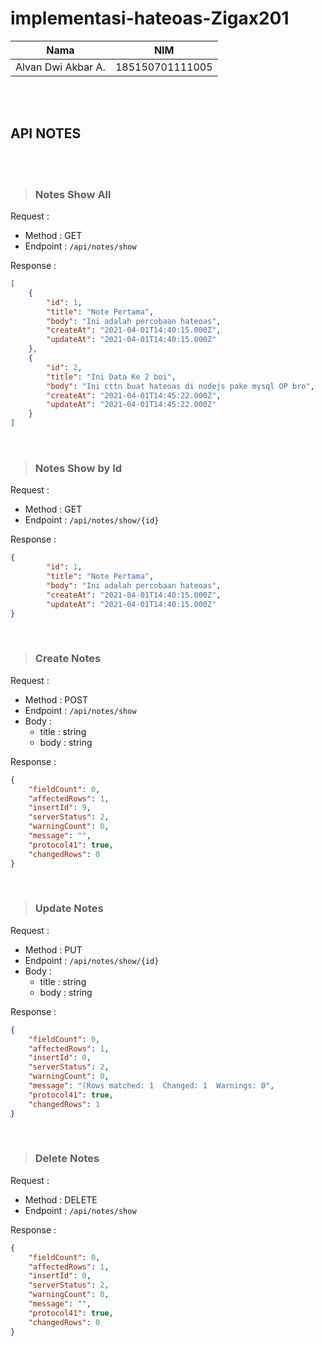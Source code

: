 # implementasi-hateoas-Zigax201

| Nama | NIM |
| --- | ----------- |
| Alvan Dwi Akbar A. | 185150701111005 |

<br>
<br>

## API NOTES

<br>
<br>

>### Notes Show All

Request :

-   Method : GET
-   Endpoint : `/api/notes/show`

Response :

```json
[
    {
        "id": 1,
        "title": "Note Pertama",
        "body": "Ini adalah percobaan hateoas",
        "createAt": "2021-04-01T14:40:15.000Z",
        "updateAt": "2021-04-01T14:40:15.000Z"
    },
    {
        "id": 2,
        "title": "Ini Data Ke 2 boi",
        "body": "Ini cttn buat hateoas di nodejs pake mysql OP bro",
        "createAt": "2021-04-01T14:45:22.000Z",
        "updateAt": "2021-04-01T14:45:22.000Z"
    }
]
```

<br>

>### Notes Show by Id

Request :

-   Method : GET
-   Endpoint : `/api/notes/show/{id}`

Response :

```json
{
        "id": 1,
        "title": "Note Pertama",
        "body": "Ini adalah percobaan hateoas",
        "createAt": "2021-04-01T14:40:15.000Z",
        "updateAt": "2021-04-01T14:40:15.000Z"
}
```

<br>

>### Create Notes

Request :

-   Method : POST
-   Endpoint : `/api/notes/show`
-   Body :
    -   title : string
    -   body : string

Response :

```json
{
    "fieldCount": 0,
    "affectedRows": 1,
    "insertId": 9,
    "serverStatus": 2,
    "warningCount": 0,
    "message": "",
    "protocol41": true,
    "changedRows": 0
}
```

<br>

>### Update Notes

Request :

-   Method : PUT
-   Endpoint : `/api/notes/show/{id}`
-   Body :
    -   title : string
    -   body : string

Response :

```json
{
    "fieldCount": 0,
    "affectedRows": 1,
    "insertId": 0,
    "serverStatus": 2,
    "warningCount": 0,
    "message": "(Rows matched: 1  Changed: 1  Warnings: 0",
    "protocol41": true,
    "changedRows": 1
}
```

<br>

>### Delete Notes

Request :

-   Method : DELETE
-   Endpoint : `/api/notes/show`
  
Response :

```json
{
    "fieldCount": 0,
    "affectedRows": 1,
    "insertId": 0,
    "serverStatus": 2,
    "warningCount": 0,
    "message": "",
    "protocol41": true,
    "changedRows": 0
}
```
